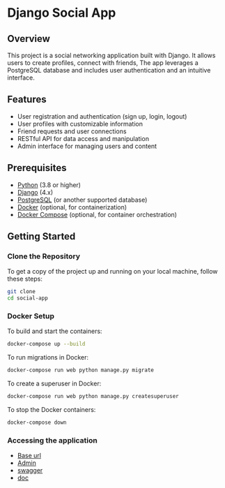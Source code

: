 # Django Social App

## Overview

This project is a social networking application built with Django. It allows users to create profiles, connect with friends, The app leverages a PostgreSQL database and includes user authentication and an intuitive interface.

## Features

- User registration and authentication (sign up, login, logout)
- User profiles with customizable information
- Friend requests and user connections
- RESTful API for data access and manipulation
- Admin interface for managing users and content

## Prerequisites

- [Python](https://www.python.org/) (3.8 or higher)
- [Django](https://www.djangoproject.com/) (4.x)
- [PostgreSQL](https://www.postgresql.org/) (or another supported database)
- [Docker](https://www.docker.com/) (optional, for containerization)
- [Docker Compose](https://docs.docker.com/compose/) (optional, for container orchestration)

## Getting Started

### Clone the Repository

To get a copy of the project up and running on your local machine, follow these steps:

```bash
git clone 
cd social-app
```


### Docker Setup

To build and start the containers:

```bash
docker-compose up --build
```

To run migrations in Docker:

```bash
docker-compose run web python manage.py migrate
```

To create a superuser in Docker:

```bash
docker-compose run web python manage.py createsuperuser
```

To stop the Docker containers:
```bash
docker-compose down
```

### Accessing the application

- [Base url](http://localhost:8000/)
- [Admin](http://localhost:8000/admin/)
- [swagger](http://localhost:8000/swagger/)
- [doc](http://localhost:8000/redoc/)

